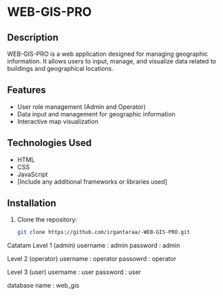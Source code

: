 # WEB-GIS-PRO

## Description
WEB-GIS-PRO is a web application designed for managing geographic information. It allows users to input, manage, and visualize data related to buildings and geographical locations.

## Features
- User role management (Admin and Operator)
- Data input and management for geographic information
- Interactive map visualization

## Technologies Used
- HTML
- CSS
- JavaScript
- [Include any additional frameworks or libraries used]

## Installation
1. Clone the repository:
   ```bash
   git clone https://github.com/irgantaraa/-WEB-GIS-PRO.git

Catatam
Level 1 (admin)
username : admin
password : admin

Level 2 (operator)
username : operator
passowrd : operator

Level 3 (user)
username : user
password : user

database name : web_gis
